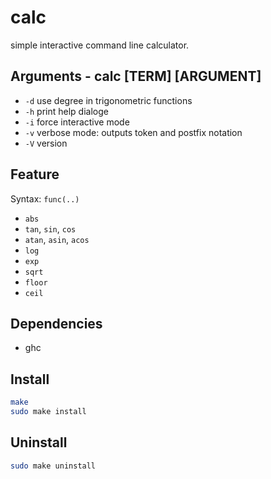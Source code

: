# calc
simple interactive command line calculator.

## Arguments - calc [TERM] [ARGUMENT]
* `-d` use degree in trigonometric functions
* `-h` print help dialoge
* `-i` force interactive mode
* `-v` verbose mode: outputs token and postfix notation
* `-V` version

## Feature
Syntax: `func(..)`
* `abs`
* `tan`, `sin`, `cos`
* `atan`, `asin`, `acos`
* `log`
* `exp`
* `sqrt`
* `floor`
* `ceil`

## Dependencies
* ghc

## Install
```bash
make
sudo make install
```

## Uninstall
```bash
sudo make uninstall
```
